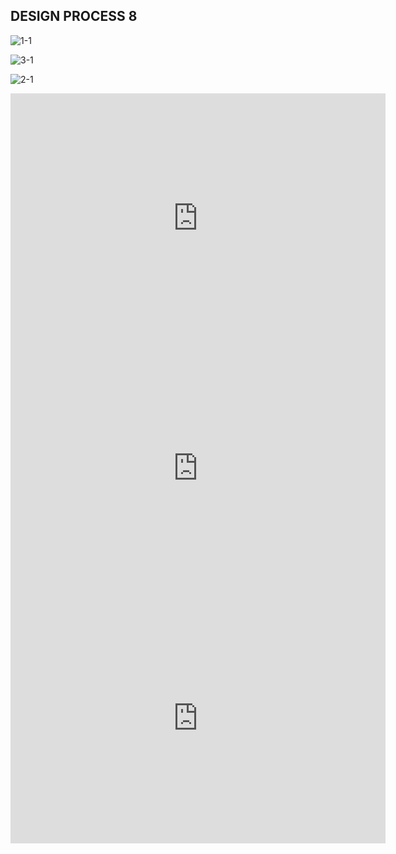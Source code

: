 DESIGN PROCESS 8
---
![1-1](https://user-images.githubusercontent.com/90520541/135495050-9a9267ca-e512-475d-91f7-39f6aaf0e285.jpg)

![3-1](https://user-images.githubusercontent.com/90520541/135495064-729152e5-e683-41db-a4ec-556c3b0bb296.jpg)

![2-1](https://user-images.githubusercontent.com/90520541/135495076-ea04961f-7e41-468e-9dab-b787212cf9ed.jpg)




<iframe width="600" height="400" allowfullscreen style="border-style:none;" src="https://cdn.pannellum.org/2.5/pannellum.htm#panorama=https%3A//i.loli.net/2021/10/01/JWbRtkuegdfIS8C.png"></iframe>

<iframe width="600" height="400" allowfullscreen style="border-style:none;" src="https://cdn.pannellum.org/2.5/pannellum.htm#panorama=https%3A//i.loli.net/2021/10/01/jUtBnSob9aG1WkJ.png"></iframe>

<iframe width="600" height="400" allowfullscreen style="border-style:none;" src="https://cdn.pannellum.org/2.5/pannellum.htm#panorama=%20https%3A//i.loli.net/2021/10/01/xP4dM21WuSTQLIB.png"></iframe>
